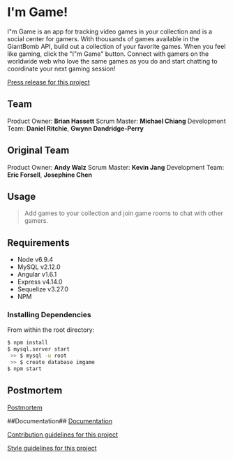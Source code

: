 # I'm Game! #

I"m Game is an app for tracking video games in your collection and is a social center for gamers. With thousands of games available in the GiantBomb API, build out a collection of your favorite games. When you feel like gaming, click the "I"m Game" button. Connect with gamers on the worldwide web who love the same games as you do and start chatting to coordinate your next gaming session!


[Press release for this project](PRESS-RELEASE.md)

## Team
Product Owner: **Brian Hassett**
Scrum Master: **Michael Chiang**
Development Team: **Daniel Ritchie**, **Gwynn Dandridge-Perry**

## Original Team
Product Owner: **Andy Walz**
Scrum Master: **Kevin Jang**
Development Team: **Eric Forsell**, **Josephine Chen**

## Usage

 > Add games to your collection and join game rooms to chat with other gamers.

## Requirements
- Node v6.9.4
- MySQL v2.12.0
- Angular v1.6.1
- Express v4.14.0
- Sequelize v3.27.0
- NPM

### Installing Dependencies

From within the root directory:

```sh
$ npm install
$ mysql.server start
 >> $ mysql -u root
 >> $ create database imgame
$ npm start
```

## Postmortem
[Postmortem](POSTMORTEM.md)

##Documentation##
[Documentation](documentation/documentation.pdf)

[Contribution guidelines for this project](CONTRIBUTING.md)

[Style guidelines for this project](STYLE-GUIDE.md)
